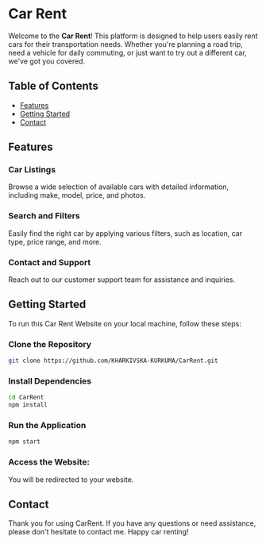 # Car Rent

Welcome to the **Car Rent**! This platform is designed to help users easily rent cars for their transportation needs. Whether you're planning a road trip, need a vehicle for daily commuting, or just want to try out a different car, we've got you covered.

## Table of Contents

- [Features](#features)
- [Getting Started](#getting-started)
- [Contact](#contact)

## Features

### Car Listings

Browse a wide selection of available cars with detailed information, including make, model, price, and photos.

### Search and Filters

Easily find the right car by applying various filters, such as location, car type, price range, and more.

### Contact and Support

Reach out to our customer support team for assistance and inquiries.

## Getting Started

To run this Car Rent Website on your local machine, follow these steps:

### Clone the Repository

```bash
git clone https://github.com/KHARKIVSKA-KURKUMA/CarRent.git
```

### Install Dependencies

```bash
cd CarRent
npm install
```

### Run the Application

```bash
npm start
```

### Access the Website:

You will be redirected to your website.

## Contact

Thank you for using CarRent. If you have any questions or need assistance, please don't hesitate to contact me. Happy car renting!
